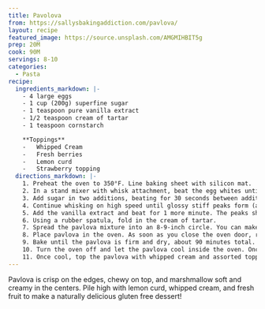 ```yaml
---
title: Pavolova
from: https://sallysbakingaddiction.com/pavlova/
layout: recipe
featured_image: https://source.unsplash.com/AMGMIHBIT5g
prep: 20M
cook: 90M
servings: 8-10
categories:
  - Pasta
recipe:
  ingredients_markdown: |-
    - 4 large eggs
    - 1 cup (200g) superfine sugar
    - 1 teaspoon pure vanilla extract
    - 1/2 teaspoon cream of tartar
    - 1 teaspoon cornstarch

    **Toppings**
    -   Whipped Cream
    -   Fresh berries
    -   Lemon curd
    -   Strawberry topping
  directions_markdown: |-
    1. Preheat the oven to 350°F. Line baking sheet with silicon mat.
    2. In a stand mixer with whisk attachment, beat the egg whites until soft peaks form (about 5 minutes).
    3. Add sugar in two additions, beating for 30 seconds between additions.
    4. Continue whisking on high speed until glossy stiff peaks form (about 2 minutes)
    5. Add the vanilla extract and beat for 1 more minute. The peaks should be very stiff.
    6. Using a rubber spatula, fold in the cream of tartar.
    7. Spread the pavlova mixture into an 8-9-inch circle. You can make decorative peaks with the back of a large spoon if desired. Make sure the edges are relatively tall and there is a nice dip in the center.
    8. Place pavlova in the oven. As soon as you close the oven door, reduce heat to 200°F. 
    9. Bake until the pavlova is firm and dry, about 90 minutes total. Rotate the baking sheet if you notice some spots browning. Try to limit how many times you open the oven as the cool air will interrupt the baking.
    10. Turn the oven off and let the pavlova cool inside the oven. Once the pavlova is cool, you can store it covered tightly at room temperature for up to 2 days. Or serve right away.
    11. Once cool, top the pavlova with whipped cream and assorted toppings. Slice and serve.
---
```


Pavlova is crisp on the edges, chewy on top, and marshmallow soft and creamy in the centers. Pile high with lemon curd, whipped cream, and fresh fruit to make a naturally delicious gluten free dessert!
